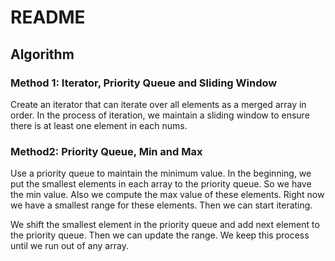 # README

## Algorithm

### Method 1: Iterator, Priority Queue and Sliding Window

Create an iterator that can iterate over all elements as a merged array in order. In the process of iteration, we maintain a sliding window to ensure there is at least one element in each nums.

### Method2: Priority Queue, Min and Max

Use a priority queue to maintain the minimum value. In the beginning, we put the smallest elements in each array to the priority queue. So we have the min value. Also we compute the max value of these elements. Right now we have a smallest range for these elements. Then we can start iterating.

We shift the smallest element in the priority queue and add next element to the priority queue. Then we can update the range. We keep this process until we run out of any array.
